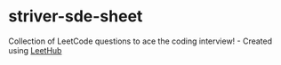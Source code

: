 # striver-sde-sheet
Collection of LeetCode questions to ace the coding interview! - Created using [LeetHub](https://github.com/QasimWani/LeetHub)
